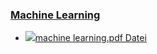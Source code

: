### [Machine Learning](https://moodle.jku.at/jku/course/view.php?id=11676#section-7)


* [![](https://moodle.jku.at/jku/theme/image.php/classic/core/1600773234/f/pdf-24)machine learning.pdf Datei](https://moodle.jku.at/jku/mod/resource/view.php?id=4401256)

